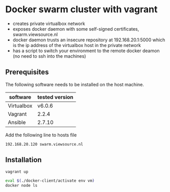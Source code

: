 # Docker swarm cluster with vagrant

- creates private virtualbox network
- exposes docker daemon with some self-signed certificates, swarm.viewsource.nl
- docker daemon trusts an insecure repository at 192.168.20.1:5000 which is the ip address of the virtualbox host in the private network
- has a script to switch your environment to the remote docker deamon (no need to ssh into the machines)


## Prerequisites 

The following software needs to be installed on the host machine.

| software   | tested version |
| ---        | ---            |
| Virtualbox | v6.0.6         |
| Vagrant    | 2.2.4          |
| Ansible    | 2.7.10         |

Add the following line to hosts file

`192.168.20.120 swarm.viewsource.nl`

## Installation

```sh
vagrant up

eval $(./docker-client/activate env vm)
docker node ls
```
